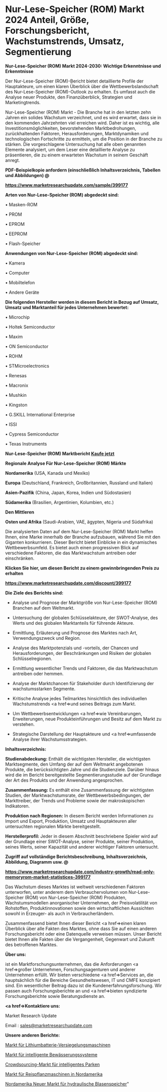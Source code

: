 # Nur-Lese-Speicher (ROM) Markt 2024 Anteil, Größe, Forschungsbericht, Wachstumstrends, Umsatz, Segmentierung

<strong>Nur-Lese-Speicher (ROM) Markt 2024-2030: Wichtige Erkenntnisse und Erkenntnisse</strong>

Der Nur-Lese-Speicher (ROM)-Bericht bietet detaillierte Profile der Hauptakteure, um einen klaren Überblick über die Wettbewerbslandschaft des Nur-Lese-Speicher (ROM)-Outlook zu erhalten. Es umfasst auch die Analyse neuer Produkte, den Finanzüberblick, Strategien und Marketingtrends.

Nur-Lese-Speicher (ROM) Markt - Die Branche hat in den letzten zehn Jahren ein solides Wachstum verzeichnet, und es wird erwartet, dass sie in den kommenden Jahrzehnten viel erreichen wird. Daher ist es wichtig, alle Investitionsmöglichkeiten, bevorstehenden Marktbedrohungen, zurückhaltenden Faktoren, Herausforderungen, Marktdynamiken und technologischen Fortschritte zu ermitteln, um die Position in der Branche zu stärken. Die vorgeschlagene Untersuchung hat alle oben genannten Elemente analysiert, um dem Leser eine detaillierte Analyse zu präsentieren, die zu einem erwarteten Wachstum in seinem Geschäft anregt.



<strong><b>PDF-Beispielkopie anfordern (einschließlich Inhaltsverzeichnis, Tabellen und Abbildungen) @ </b></strong>

<strong><a href=https://www.marketresearchupdate.com/sample/399177>

<strong>https://www.marketresearchupdate.com/sample/399177</u></a></strong></strong>



<strong>Arten von Nur-Lese-Speicher (ROM) abgedeckt sind:</strong>

• Masken-ROM

• PROM

• EPROM

• EEPROM

• Flash-Speicher



<strong>Anwendungen von Nur-Lese-Speicher (ROM) abgedeckt sind:</strong>

• Kamera

• Computer

• Mobiltelefon

• Andere Geräte



<strong>Die folgenden Hersteller werden in diesem Bericht in Bezug auf Umsatz, Umsatz und Marktanteil für jedes Unternehmen bewertet:</strong>

• Microchip

• Holtek Semiconductor

• Maxim

• ON Semiconductor

• ROHM

• STMicroelectronics

• Renesas

• Macronix

• Mushkin

• Kingston

• G.SKILL International Enterprise

• ISSI

• Cypress Semiconductor

• Texas Instruments



<strong>Nur-Lese-Speicher (ROM) Marktbericht <a href=https://www.marketresearchupdate.com/buynow/399177>Kaufe jetzt</a></strong>



<strong>Regionale Analyse Für Nur-Lese-Speicher (ROM) Märkte</strong>



<strong>Nordamerika</strong> (USA, Kanada und Mexiko)



<strong>Europa</strong> (Deutschland, Frankreich, Großbritannien, Russland und Italien)



<strong>Asien-Pazifik</strong> (China, Japan, Korea, Indien und Südostasien)



<strong>Südamerika</strong> (Brasilien, Argentinien, Kolumbien, etc.)



<strong>Den Mittleren</strong> 

<strong>Osten und Afrika</strong> (Saudi-Arabien, VAE, ägypten, Nigeria und Südafrika)

Die analysierten Daten auf dem Nur-Lese-Speicher (ROM) Markt helfen Ihnen, eine Marke innerhalb der Branche aufzubauen, während Sie mit den Giganten konkurrieren. Dieser Bericht bietet Einblicke in ein dynamisches Wettbewerbsumfeld. Es bietet auch einen progressiven Blick auf verschiedene Faktoren, die das Marktwachstum antreiben oder einschränken.



<strong>Klicken Sie hier, um diesen Bericht zu einem gewinnbringenden Preis zu erhalten
</strong>

<strong><a href=https://www.marketresearchupdate.com/discount/399177>https://www.marketresearchupdate.com/discount/399177</b></u></strong></a>



<strong>Die Ziele des Berichts sind:</strong>

- Analyse und Prognose der Marktgröße von Nur-Lese-Speicher (ROM) Branchen auf dem Weltmarkt.

- Untersuchung der globalen Schlüsselakteure, der SWOT-Analyse, des Werts und des globalen Marktanteils für führende Akteure.

- Ermittlung, Erläuterung und Prognose des Marktes nach Art, Verwendungszweck und Region.

- Analyse des Marktpotenzials und -vorteils, der Chancen und Herausforderungen, der Beschränkungen und Risiken der globalen Schlüsselregionen.

- Ermittlung wesentlicher Trends und Faktoren, die das Marktwachstum antreiben oder hemmen.

- Analyse der Marktchancen für Stakeholder durch Identifizierung der wachstumsstarken Segmente.

- Kritische Analyse jedes Teilmarktes hinsichtlich des individuellen Wachstumstrends <a href=>und</a> seines Beitrags zum Markt.

- Um Wettbewerbsentwicklungen <a href=>wie</a> Vereinbarungen, Erweiterungen, neue Produkteinführungen und Besitz auf dem Markt zu verstehen.

- Strategische Darstellung der Hauptakteure und <a href=>umfas</a>sende Analyse ihrer Wachstumsstrategien.



<strong>Inhaltsverzeichnis:</strong>



<strong>Studienabdeckung:</strong> Enthält die wichtigsten Hersteller, die wichtigsten Marktsegmente, den Umfang der auf dem Weltmarkt angebotenen Produkte, die berücksichtigten Jahre und die Studienziele. Darüber hinaus wird die im Bericht bereitgestellte Segmentierungsstudie auf der Grundlage der Art des Produkts und der Anwendung angesprochen.



<strong>Zusammenfassung:</strong> Es enthält eine Zusammenfassung der wichtigsten Studien, der Marktwachstumsrate, der Wettbewerbsbedingungen, der Markttreiber, der Trends und Probleme sowie der makroskopischen Indikatoren.



<strong>Produktion nach Regionen:</strong> In diesem Bericht werden Informationen zu Import und Export, Produktion, Umsatz und Hauptakteuren aller untersuchten regionalen Märkte bereitgestellt.



<strong>Herstellerprofil:</strong> Jeder in diesem Abschnitt beschriebene Spieler wird auf der Grundlage einer SWOT-Analyse, seiner Produkte, seiner Produktion, seines Werts, seiner Kapazität und anderer wichtiger Faktoren untersucht.



<strong><b>Zugriff auf vollständige Berichtsbeschreibung, Inhaltsverzeichnis, Abbildung, Diagramm usw. @ </b></strong>

<strong><a href=https://www.marketresearchupdate.com/industry-growth/read-only-memoryrom-market-statistices-399177>https://www.marketresearchupdate.com/industry-growth/read-only-memoryrom-market-statistices-399177</a></strong>

Das Wachstum dieses Marktes ist weltweit verschiedenen Faktoren unterworfen, unter anderem dem Verbrauchervolumen von Nur-Lese-Speicher (ROM) von Nur-Lese-Speicher (ROM) Produkten, Wachstumsmodellen anorganischer Unternehmen, der Preisvolatilität von Rohstoffen, Produktinnovationen sowie den wirtschaftlichen Aussichten sowohl in Erzeuger- als auch in Verbraucherländern.

Zusammenfassend bietet Ihnen dieser Bericht <a href=>einen</a> klaren Überblick über alle Fakten des Marktes, ohne dass Sie auf einen anderen Forschungsbericht oder eine Datenquelle verweisen müssen. Unser Bericht bietet Ihnen alle Fakten über die Vergangenheit, Gegenwart und Zukunft des betroffenen Marktes.



<strong>Über uns:</strong>

 ist ein Marktforschungsunternehmen, das die Anforderungen <a href=>großer</a> Unternehmen, Forschungsagenturen und anderer Unternehmen erfüllt. Wir bieten verschiedene <a href=>Services</a> an, die hauptsächlich für die Bereiche Gesundheitswesen, IT und CMFE konzipiert sind. Ein wesentlicher Beitrag dazu ist die Kundenerfahrungsforschung. Wir passen auch Forschungsberichte an und <a href=>bieten</a> syndizierte Forschungsberichte sowie Beratungsdienste an.



<strong><a href=>Kontaktiere uns:</a></strong>

Market Research Update

Email : sales@marketresearchupdate.com



<strong>Unsere anderen Berichte:</strong>

<a href=https://www.linkedin.com/pulse/lithium-battery-sealing-machine-market-size>Markt für Lithiumbatterie-Versiegelungsmaschinen</a>

<a href=https://www.linkedin.com/pulse/smart-irrigation-systems-market-research-report>Markt für intelligente Bewässerungssysteme</a>

<a href=https://www.linkedin.com/pulse/crowd-sourced-smart-parking-market-size-share-outlook>Crowdsourcing-Markt für intelligentes Parken</a>

<a href=https://www.linkedin.com/pulse/north-america-rice-transplanter-machine-market>Markt für Reispflanzmaschinen in Nordamerika</a>

<a href=https://www.linkedin.com/pulse/north-america-new-bladder-hydraulic-accumulators-market>Nordamerika Neuer Markt für hydraulische Blasenspeicher</a>"
